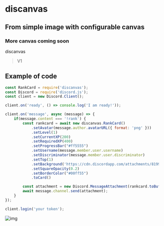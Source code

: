 # discanvas
## From simple image with configurable canvas
### More canvas coming soon

discanvas

> V1

## Example of code
```js
const RankCard = require('discanvas');
const Discord = require('discord.js');
const client = new Discord.Client();

client.on('ready', () => console.log('I am ready!'));

client.on('message', async (message) => {
    if(message.content === '!rank') {
        const rankcard = await new discanvas.RankCard()
            .setAvatar(message.author.avatarURL({ format: 'png' }))
            .setLevel(1)
            .setCurrentXP(200)
            .setRequiredXP(400)
            .setProgressBar("#ff5555")
            .setUsername(message.member.user.username)
            .setDiscriminator(message.member.user.discriminator)
            .setTop(1)
            .setBackground('https://cdn.discordapp.com/attachments/819995259261288475/835055559941292032/style.jpg')
            .setSquareOpacity(0.2)
            .setBorderColor("#00ff55")
            .toCard()

        const attachment = new Discord.MessageAttachment(rankcard.toBuffer(), 'RankCard.jpg');
        await message.channel.send(attachment);
    }
});

client.login('your token');
```
![img](https://cdn.discordapp.com/attachments/819995259261288475/840151051440226304/RankCard.jpg)
